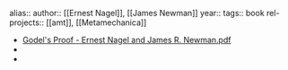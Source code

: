 alias::
author:: [[Ernest Nagel]], [[James Newman]]
year::
tags:: book
rel-projects:: [[amt]], [[Metamechanica]]



- [Godel's Proof - Ernest Nagel and James R. Newman.pdf](hook://file/maiL0yV8H?p=MSBLbm93bGVkZ2UgTGlicmFyaWVzL0FNVCAmIFgtU2NpZW5jZQ==&n=Godel%27s%20Proof%20%2D%20Ernest%20Nagel%20and%20James%20R%2E%20Newman%2Epdf)
-
-
